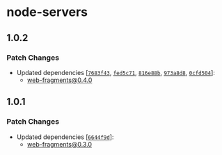 # node-servers

## 1.0.2

### Patch Changes

- Updated dependencies [[`7683f43`](https://github.com/web-fragments/web-fragments/commit/7683f43f6faf7822b4f6127de18a18f776ffa46e), [`fed5c71`](https://github.com/web-fragments/web-fragments/commit/fed5c71141fbe64cab87c053d6f1969ae171a8d6), [`816e88b`](https://github.com/web-fragments/web-fragments/commit/816e88b187d91e76032dc3c7d015a971810708d9), [`973a8d8`](https://github.com/web-fragments/web-fragments/commit/973a8d851bcfaebd784d0b8cbb98892233be84e7), [`0cfd504`](https://github.com/web-fragments/web-fragments/commit/0cfd50415f33200e867955eedaed2c160074ee9b)]:
  - web-fragments@0.4.0

## 1.0.1

### Patch Changes

- Updated dependencies [[`6644f9d`](https://github.com/web-fragments/web-fragments/commit/6644f9daf739ed3036022264f6cef2f88af586ee)]:
  - web-fragments@0.3.0

